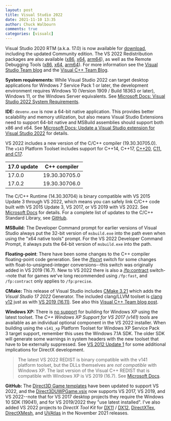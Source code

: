 ```yaml
---
layout: post
title: Visual Studio 2022
date: 2021-11-10 13:35
author: Chuck Walbourn
comments: true
categories: [visualc]
---
```


Visual Studio 2020 RTM (a.k.a. 17.0) is now available for [download](https://visualstudio.microsoft.com/downloads/), including the updated Community edition. The VS 2022 Redistribution packages are also available ([x86](https://aka.ms/vs/17/release/VC_redist.x86.exe), [x64](https://aka.ms/vs/17/release/VC_redist.x64.exe), [arm64](https://aka.ms/vs/17/release/VC_redist.arm64.exe)), as well as the Remote Debugging Tools ([x86](https://aka.ms/vs/17/release/RemoteTools.x86ret.enu.exe), [x64](https://aka.ms/vs/17/release/RemoteTools.amd64ret.enu.exe), [arm64](https://aka.ms/vs/17/release/RemoteTools.arm64ret.enu.exe)). For more information see the [Visual Studio Team blog](https://devblogs.microsoft.com/visualstudio/visual-studio-2022-now-available/) and the [Visual C++ Team Blog](https://devblogs.microsoft.com/cppblog/18x-faster-intellisense-for-unreal-engine-projects-in-visual-studio-2022/).

<!--more-->

**System requirements:** While Visual Studio 2022 can target desktop applications for Windows 7 Service Pack 1 or later, the development environment requires Windows 10 (Version 1909 / Build 18363 or later), Windows 11, or the Windows Server equivalents. See [Microsoft Docs: Visual Studio 2022 System Requirements](https://docs.microsoft.com/en-us/visualstudio/releases/2022/system-requirements).

**IDE:** `devenv.exe` is now a 64-bit native application. This provides better scalability and memory utilization, but also means Visual Studio Extensions need to support 64-bit native and MSBuild assemblies should support both x86 and x64. See [Microsoft Docs: Update a Visual Studio extension for Visual Studio 2022](https://docs.microsoft.com/en-us/visualstudio/extensibility/migration/update-visual-studio-extension?view=vs-2022) for details.

VS 2022 includes a new version of the C/C++ compiler (19.30.30705.0). The ``v143`` Platform Toolset includes support for C++14, C++17, [C++20](https://devblogs.microsoft.com/cppblog/msvc-cpp20-and-the-std-cpp20-switch/), [C11, and C17](https://devblogs.microsoft.com/cppblog/c11-and-c17-standard-support-arriving-in-msvc/).


17.0 update | C++ compiler
--|--
17.0.0 | 19.30.30705.0
17.0.2 | 19.30.30706.0

The C/C++ Runtime (14.30.30704) is binary compatible with VS 2015 Update 3 through VS 2022, which means you can safely link C/C++ code built with VS 2015 Update 3, VS 2017, or VS 2019 with VS 2022. See [Microsoft Docs](https://docs.microsoft.com/en-us/cpp/porting/binary-compat-2015-2017?view=msvc-170) for details. For a complete list of updates to the C/C++ Standard Library, see [GitHub](https://github.com/microsoft/STL/wiki/Changelog#vs-2022-170).

**MSBuild:** The Developer Command prompt for earlier versions of Visual Studio always put the 32-bit version of ``msbuild.exe`` into the path even when using the "x64 native tools" prompt. For the VS 2022 Developer Command Prompt, it always puts the 64-bit version of ``msbuild.exe`` into the path.

**Floating-point**: There have been some changes to the C++ compiler floating-point code generation. See the [/fpcvt](https://devblogs.microsoft.com/cppblog/microsoft-visual-studio-2022-and-floating-point-to-integer-conversions/) switch for some changes with float-to-unsigned-integer conversions--this switch was originally added in VS 2019 (16.7). New to VS 2022 there is also a [/fp:contract](https://devblogs.microsoft.com/cppblog/the-fpcontract-flag-and-changes-to-fp-modes-in-vs2022/) switch--note that for games we've long recommended using ``/fp:fast``, and ``/fp:contract`` only applies to ``/fp:precise``.

<strong>CMake:</strong> This release of Visual Studio includes [CMake 3.21](https://cmake.org/cmake/help/latest/release/3.21.html) which adds the *Visual Studio 17 2022* Generator. The included clang/LLVM toolset is [clang v12](https://releases.llvm.org/12.0.0/tools/clang/docs/ReleaseNotes.html) just as with [VS 2019 (16.11)](https://walbourn.github.io/vs-2019-update-11/). See also this [Visual C++ Team blog post](https://devblogs.microsoft.com/cppblog/whats-new-for-c-cross-platform-developers-in-visual-studio-2022/).

<strong>Windows XP:</strong> There is [no support](https://docs.microsoft.com/en-us/cpp/porting/features-deprecated-in-visual-studio?view=msvc-170) for building for Windows XP using the latest toolset. The *C++ Windows XP Support for VS 2017 (v141) tools* are available as an individual optional component in the VS 2022 installer. When building using the ``v141_xp`` Platform Toolset for Windows XP Service Pack 3 target support, remember this uses the Windows 7.1A SDK. The older SDK will generate some warnings in system headers with the new toolset that have to be externally suppressed. See <a href="https://walbourn.github.io/visual-studio-2012-update-1/">VS 2012 Update 1</a> for some additional implications for DirectX development.

> The latest VS 2022 REDIST is binary compatible with the v141 platform toolset, but the DLLs themselves are *not compatible* with Windows XP. The last version of the Visual C++ REDIST that is compatible with Windows XP is VS 2019 (16.7). See [Microsoft Docs](https://docs.microsoft.com/en-us/cpp/build/configuring-programs-for-windows-xp).

<strong>GitHub:</strong> The <a href="https://walbourn.github.io/direct3d-game-visual-studio-templates-redux/">Direct3D Game templates</a> have been updated to support VS 2022, and the <a href="https://github.com/walbourn/directx-vs-templates/raw/master/VSIX/Direct3DUWPGame.vsix">Direct3DUWPGame.vsix</a> now supports VS 2017, VS 2019, and VS 2022--note that for VS 2017 desktop projects they require the Windows 10 SDK (19041), and for VS 2019/2022 they "use latest installed". I've also added VS 2022 projects to _DirectX Tool Kit_ for [DX11](https://github.com/Microsoft/DirectXTK/releases) / [DX12](https://github.com/Microsoft/DirectXTK12/releases), [DirectXTex](https://github.com/Microsoft/DirectXTex/releases), [DirectXMesh](https://github.com/Microsoft/DirectXMesh/releases), and [UVAtlas](https://github.com/Microsoft/UVAtlas/releases) in the November 2021 releases.
